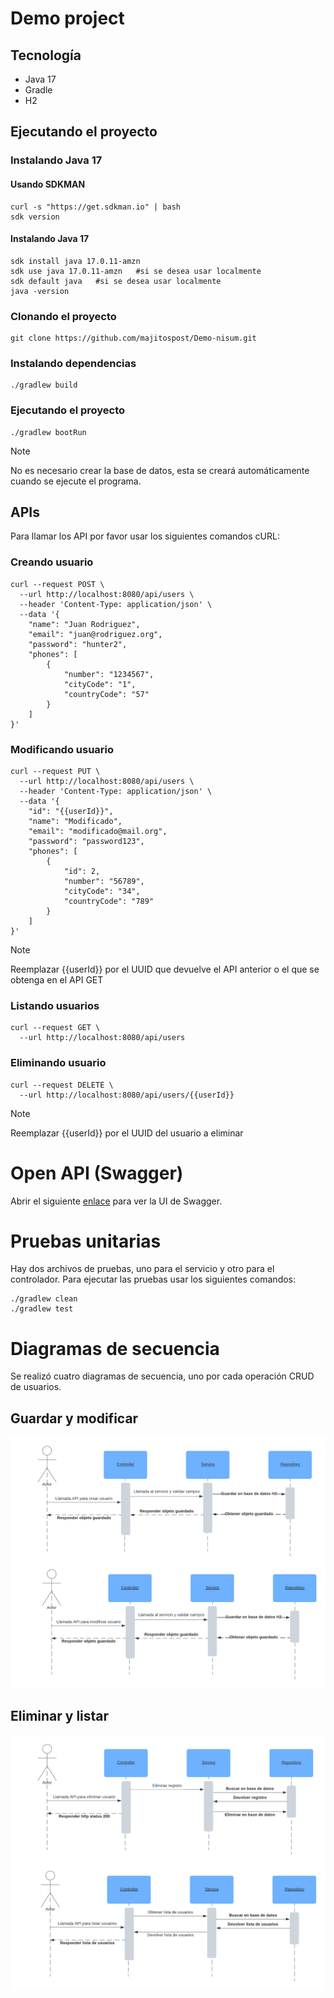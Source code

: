 # Demo project
## Tecnología
- Java 17
- Gradle
- H2
## Ejecutando el proyecto

### Instalando Java 17
#### Usando SDKMAN
```shell
curl -s "https://get.sdkman.io" | bash
sdk version
```
#### Instalando Java 17
```shell
sdk install java 17.0.11-amzn
sdk use java 17.0.11-amzn   #si se desea usar localmente
sdk default java   #si se desea usar localmente
java -version
```

### Clonando el proyecto
```shell
git clone https://github.com/majitospost/Demo-nisum.git
```
### Instalando dependencias
```shell
./gradlew build
```
### Ejecutando el proyecto
```shell
./gradlew bootRun
```
> [!NOTE]
> No es necesario crear la base de datos, esta se creará automáticamente cuando se ejecute el programa.

## APIs
Para llamar los API por favor usar los siguientes comandos cURL:
### Creando usuario
```shell
curl --request POST \
  --url http://localhost:8080/api/users \
  --header 'Content-Type: application/json' \
  --data '{
	"name": "Juan Rodriguez",
	"email": "juan@rodriguez.org",
	"password": "hunter2",
	"phones": [
		{
			"number": "1234567",
			"cityCode": "1",
			"countryCode": "57"
		}
	]
}'
```
### Modificando usuario
```shell
curl --request PUT \
  --url http://localhost:8080/api/users \
  --header 'Content-Type: application/json' \
  --data '{
	"id": "{{userId}}",
	"name": "Modificado",
	"email": "modificado@mail.org",
	"password": "password123",
	"phones": [
		{
			"id": 2,
			"number": "56789",
			"cityCode": "34",
			"countryCode": "789"
		}
	]
}'
```
> [!NOTE]
> Reemplazar {{userId}} por el UUID que devuelve el API anterior o el que se obtenga en el API GET

### Listando usuarios
```shell
curl --request GET \
  --url http://localhost:8080/api/users
```

### Eliminando usuario
```shell
curl --request DELETE \
  --url http://localhost:8080/api/users/{{userId}}
```
> [!NOTE]
> Reemplazar {{userId}} por el UUID del usuario a eliminar

# Open API (Swagger)
Abrir el siguiente [enlace](http://localhost:8080/api/swagger-ui/index.html) para ver la UI de Swagger.

# Pruebas unitarias
Hay dos archivos de pruebas, uno para el servicio y otro para el controlador. Para ejecutar las pruebas usar los siguientes comandos:
```shell
./gradlew clean
./gradlew test
```

# Diagramas de secuencia
Se realizó cuatro diagramas de secuencia, uno por cada operación CRUD de usuarios.
## Guardar y modificar
![](guardar-modificar.png)

## Eliminar y listar
![](eliminar-listar.png)
